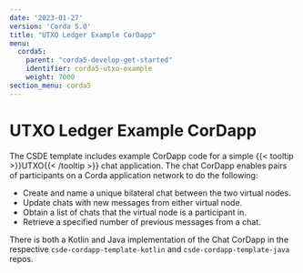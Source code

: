 ```yaml
---
date: '2023-01-27'
version: 'Corda 5.0'
title: "UTXO Ledger Example CorDapp"
menu:
  corda5:
    parent: "corda5-develop-get-started"
    identifier: corda5-utxo-example
    weight: 7000
section_menu: corda5
---
```

# UTXO Ledger Example CorDapp
The CSDE template includes example CorDapp code for a simple {{< tooltip >}}UTXO{{< /tooltip >}} chat application. The chat CorDapp enables pairs of participants on a Corda application network to do the following:

* Create and name a unique bilateral chat between the two virtual nodes.
* Update chats with new messages from either virtual node.
* Obtain a list of chats that the virtual node is a participant in.
* Retrieve a specified number of previous messages from a chat.

There is both a Kotlin and Java implementation of the Chat CorDapp in the respective `csde-cordapp-template-kotlin` and `csde-cordapp-template-java` repos.

